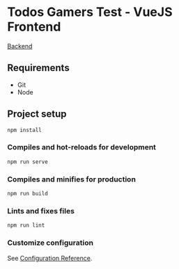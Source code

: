 # Todos Gamers Test - VueJS Frontend
[Backend](https://github.com/tbertonatti/tgtest-back)
## Requirements

* Git
* Node


## Project setup
```
npm install
```

### Compiles and hot-reloads for development
```
npm run serve
```

### Compiles and minifies for production
```
npm run build
```

### Lints and fixes files
```
npm run lint
```

### Customize configuration
See [Configuration Reference](https://cli.vuejs.org/config/).
